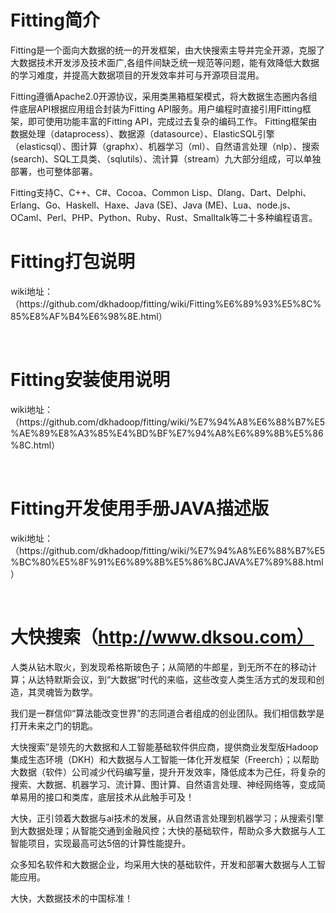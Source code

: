# Fitting简介
<p>
Fitting是一个面向大数据的统一的开发框架，由大快搜索主导并完全开源，克服了大数据技术开发涉及技术面广,各组件间缺乏统一规范等问题，能有效降低大数据的学习难度，并提高大数据项目的开发效率并可与开源项目混用。</br>
</p>
<p>
Fitting遵循Apache2.0开源协议，采用类黑箱框架模式，将大数据生态圈内各组件底层API根据应用组合封装为Fitting API服务。用户编程时直接引用Fitting框架，即可使用功能丰富的Fitting API，完成过去复杂的编码工作。  Fitting框架由数据处理（dataprocess）、数据源（datasource）、ElasticSQL引擎（elasticsql）、图计算（graphx）、机器学习（ml）、自然语言处理（nlp）、搜索(search)、SQL工具类、（sqlutils）、流计算（stream）九大部分组成，可以单独部署，也可整体部署。</br>
</p>
<p>
Fitting支持C、C++、C#、Cocoa、Common Lisp、Dlang、Dart、Delphi、Erlang、Go、Haskell、Haxe、Java (SE)、Java (ME)、Lua、node.js、OCaml、Perl、PHP、Python、Ruby、Rust、Smalltalk等二十多种编程语言。</br>
</p>

# Fitting打包说明
<p>
wiki地址：（https://github.com/dkhadoop/fitting/wiki/Fitting%E6%89%93%E5%8C%85%E8%AF%B4%E6%98%8E.html）
</p></br>

# Fitting安装使用说明
<p>
wiki地址：（https://github.com/dkhadoop/fitting/wiki/%E7%94%A8%E6%88%B7%E5%AE%89%E8%A3%85%E4%BD%BF%E7%94%A8%E6%89%8B%E5%86%8C.html）
</p></br>

# Fitting开发使用手册JAVA描述版
<p>
wiki地址：（https://github.com/dkhadoop/fitting/wiki/%E7%94%A8%E6%88%B7%E5%BC%80%E5%8F%91%E6%89%8B%E5%86%8CJAVA%E7%89%88.html）
</p></br>

# 大快搜索（http://www.dksou.com）

<p>
人类从钻木取火，到发现希格斯玻色子；从简陋的牛郎星，到无所不在的移动计算；从达特默斯会议，到“大数据”时代的来临，这些改变人类生活方式的发现和创造，其灵魂皆为数学。
</p>
<p>
我们是一群信仰“算法能改变世界”的志同道合者组成的创业团队。我们相信数学是打开未来之门的钥匙。
</p>
<p>
大快搜索”是领先的大数据和人工智能基础软件供应商，提供商业发型版Hadoop集成生态环境（DKH）和大数据与人工智能一体化开发框架（Freerch）；以帮助大数据（软件）公司减少代码编写量，提升开发效率，降低成本为己任，将复杂的搜索、大数据、机器学习、流计算、图计算、自然语言处理、神经网络等，变成简单易用的接口和类库，底层技术从此触手可及！
</p>
<p>
大快，正引领着大数据与ai技术的发展，从自然语言处理到机器学习；从搜索引擎到大数据处理；从智能交通到金融风控；大快的基础软件，帮助众多大数据与人工智能项目，实现最高可达5倍的计算性能提升。
</p>
<p>
众多知名软件和大数据企业，均采用大快的基础软件，开发和部署大数据与人工智能应用。
</p>
<p>
大快，大数据技术的中国标准！
</p>


